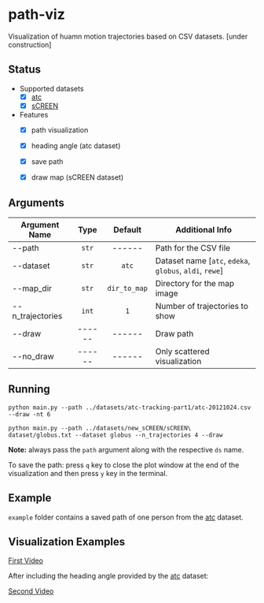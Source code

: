# path-viz
Visualization of huamn motion trajectories based on CSV datasets.
[under construction]


## Status

- Supported datasets
    - [x] [atc](http://www.irc.atr.jp/crest2010_HRI/ATC_dataset/)
    - [x] [sCREEN](https://vrai.dii.univpm.it/content/screen-dataset)
- Features
    - [x] path visualization
    - [x] heading angle (atc dataset)
    - [x] save path
    - [x] draw map (sCREEN dataset)


## Arguments

| Argument Name      |   Type   |    Default    | Additional Info                                         |
| ------------------ | :------: | :-----------: | ------------------------------------------------------- |
| --path             |  `str`   |    ------     | Path for the CSV file                                   |
| --dataset          |  `str`   |    `atc`      | Dataset name [`atc`, `edeka`, `globus`, `aldi`, `rewe`] |
| --map_dir          |  `str`   | `dir_to_map`  | Directory for the map image                             |  
| --n_trajectories   | `int`    |    `1`        | Number of trajectories to show                          |
| --draw             | ------   |    ------     | Draw path                                               |
| --no_draw          | ------   |    ------     | Only scattered visualization                            |


## Running

```
python main.py --path ../datasets/atc-tracking-part1/atc-20121024.csv --draw -nt 6
```

```
python main.py --path ../datasets/new_sCREEN/sCREEN\ dataset/globus.txt --dataset globus --n_trajectories 4 --draw 
```

**Note:** always pass the `path` argument along with the respective `ds` name.

To save the path: press `q` key to close the plot window at the end of the visualization and then press `y` key in the terminal.
## Example

`example` folder contains a saved path of one person from the [atc](http://www.irc.atr.jp/crest2010_HRI/ATC_dataset/) dataset.

## Visualization Examples

[First Video](https://www.youtube.com/watch?v=SxBLP2oAiGc&list=PL8k82WSQRJKz3dgyfyH0HgmMplfczbxO6&index=3)

After including the heading angle provided by the [atc](http://www.irc.atr.jp/crest2010_HRI/ATC_dataset/) dataset:

[Second Video](https://www.youtube.com/watch?v=xOOrKYjS69k)